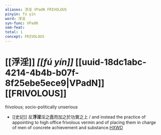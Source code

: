 ```yaml
---
aliases: 浮淫 VPadN FRIVOLOUS
pinyin: fú yín
word: 浮淫
syn-func: VPadN
sem-feat: 
total: 1
concept: FRIVOLOUS 
---
```

# [[浮淫]] *[[fú yín]]*  [[uuid-18dc1abc-4214-4b4b-b07f-8f25ebe5ece9|VPadN]] [[FRIVOLOUS]]
frivolous; socio-politically unserious
 - [[史記]] 反**浮淫**淫之蠹而加之於功實之上
                     / and instead the practice of appointing to high office frivolous vermin and of placing them in charge of men of concrete achievement and substance.[HXWD](https://hxwd.org/textview.html?location=KR2a0001_tls_063-14a.8)